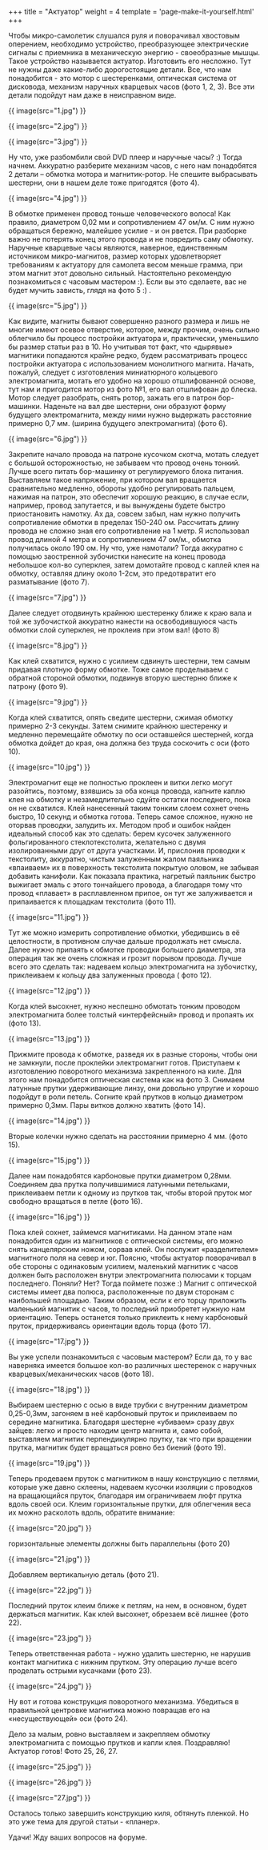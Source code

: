 +++
title = "Актуатор"
weight = 4
template = 'page-make-it-yourself.html'
+++

Чтобы микро-самолетик слушался руля и поворачивал хвостовым оперением, необходимо устройство, преобразующее электрические сигналы с приемника в механическую энергию - своеобразные мышцы. Такое устройство называется актуатор. Изготовить его несложно. Тут не нужны даже какие-либо дорогостоящие детали. Все, что нам понадобится - это мотор с шестеренками, оптическая система от дисковода, механизм наручных кварцевых часов (фото 1, 2, 3). Все эти детали подойдут нам даже в неисправном виде.

{{ image(src="1.jpg") }}

{{ image(src="2.jpg") }}

{{ image(src="3.jpg") }}

Ну что, уже разбомбили свой DVD плеер и наручные часы? :) Тогда начнем. Аккуратно разберите механизм часов, с него нам понадобятся 2 детали – обмотка мотора и магнитик-ротор. Не спешите выбрасывать шестерни, они в нашем деле тоже пригодятся (фото 4).

{{ image(src="4.jpg") }}

В обмотке применен провод тоньше человеческого волоса! Как правило, диаметром 0,02 мм и сопротивлением 47 ом/м. С ним нужно обращаться бережно, малейшее усилие - и он рвется. При разборке важно не потерять конец этого провода и не повредить саму обмотку. Наручные кварцевые часы являются, наверное, единственным источником микро-магнитов, размер которых удовлетворяет требованиям к актуатору для самолета весом меньше грамма, при этом магнит этот довольно сильный. Настоятельно рекомендую познакомиться с часовым мастером :). Если вы это сделаете, вас не будет мучить зависть, глядя на фото 5 :) .

{{ image(src="5.jpg") }}

Как видите, магниты бывают совершенно разного размера и лишь не многие имеют осевое отверстие, которое, между прочим, очень сильно облегчило бы процесс постройки актуатора и, практически, уменьшило бы размер статьи раз в 10. Но учитывая тот факт, что «дырявые» магнитики попадаются крайне редко, будем рассматривать процесс постройки актуатора с использованием монолитного магнита. Начать, пожалуй, следует с изготовления миниатюрного кольцевого электромагнита, мотать его удобно на хорошо отшлифованной основе, тут нам и пригодится мотор из фото №1, его вал отшлифован до блеска. Мотор следует разобрать, снять ротор, зажать его в патрон бор-машинки. Наденьте на вал две шестерни, они образуют форму будущего электромагнита, между ними нужно выдержать расстояние примерно 0,7 мм. (ширина будущего электромагнита) (фото 6).

{{ image(src="6.jpg") }}

Закрепите начало провода на патроне кусочком скотча, мотать следует с большой осторожностью, не забываем что провод очень тонкий. Лучше всего питать бор-машинку от регулируемого блока питания. Выставляем такое напряжение, при котором вал вращается сравнительно медленно, обороты удобно регулировать пальцем, нажимая на патрон, это обеспечит хорошую реакцию, в случае если, например, провод запутается, и вы вынуждены будете быстро приостановить намотку. Ах да, совсем забыл, нам нужно получить сопротивление обмотки в пределах 150-240 ом. Рассчитать длину провода не сложно зная его сопротивление на 1 метр. Я использовал провод длиной 4 метра и сопротивлением 47 ом/м., обмотка получилась около 190 ом. Ну что, уже намотали? Тогда аккуратно с помощью заостренной зубочистки нанесите на конец провода небольшое кол-во суперклея, затем домотайте провод с каплей клея на обмотку, оставляя длину около 1-2см, это предотвратит его разматывание (фото 7).

{{ image(src="7.jpg") }}

Далее следует отодвинуть крайнюю шестеренку ближе к краю вала и той же зубочисткой аккуратно нанести на освободившуюся часть обмотки слой суперклея, не проклеив при этом вал! (фото 8)

{{ image(src="8.jpg") }}

Как клей схватится, нужно с усилием сдвинуть шестерни, тем самым придавая плотную форму обмотке. Тоже самое проделываем с обратной стороной обмотки, подвинув вторую шестерню ближе к патрону (фото 9).

{{ image(src="9.jpg") }}

Когда клей схватится, опять сведите шестерни, сжимая обмотку примерно 2-3 секунды. Затем снимите крайнюю шестеренку и медленно перемещайте обмотку по оси оставшейся шестерней, когда обмотка дойдет до края, она должна без труда соскочить с оси (фото 10).

{{ image(src="10.jpg") }}

Электромагнит еще не полностью проклеен и витки легко могут разойтись, поэтому, взявшись за оба конца провода, капните каплю клея на обмотку и незамедлительно сдуйте остатки последнего, пока он не схватился. Клей нанесенный таким тонким слоем сохнет очень быстро, 10 секунд и обмотка готова. Теперь самое сложное, нужно не оторвав проводки, залудить их. Методом проб и ошибок найден идеальный способ как это сделать: берем кусочек залуженного фольгированного стеклотекстолита, желательно с двумя изолированными друг от друга участками. И, прислонив проводки к текстолиту, аккуратно, чистым залуженным жалом паяльника «впаиваем» их в поверхность текстолита покрытую оловом, не забывая добавить канифоли. Как показала практика, нагретый паяльник быстро выжигает эмаль с этого тончайшего провода, а благодаря тому что провод «плавает» в расплавленном припое, он тут же залуживается и припаивается к площадкам текстолита (фото 11).

{{ image(src="11.jpg") }}

Тут же можно измерить сопротивление обмотки, убедившись в её целостности, в противном случае дальше продолжать нет смысла. Далее нужно припаять к обмотке проводки большего диаметра, эта операция так же очень сложная и грозит порывом провода. Лучше всего это сделать так: надеваем кольцо электромагнита на зубочистку, приклеиваем к кольцу два залуженных провода ( фото 12).

{{ image(src="12.jpg") }}

Когда клей высохнет, нужно неспешно обмотать тонким проводом электромагнита более толстый «интерфейсный» провод и пропаять их (фото 13).

{{ image(src="13.jpg") }}

Прижмите провода к обмотке, разведя их в разные стороны, чтобы они не замкнули, после проклейки электромагнит готов. Приступаем к изготовлению поворотного механизма закрепленного на киле. Для этого нам понадобится оптическая система как на фото 3. Снимаем латунные прутки удерживающие линзу, они довольно упругие и хорошо подойдут в роли петель. Согните край прутков в кольцо диаметром примерно 0,3мм. Пары витков должно хватить (фото 14).

{{ image(src="14.jpg") }}

Вторые колечки нужно сделать на расстоянии примерно 4 мм. (фото 15).

{{ image(src="15.jpg") }}

Далее нам понадобятся карбоновые прутки диаметром 0,28мм. Соединяем два прутка получившимися латунными петельками, приклеиваем петли к одному из прутков так, чтобы второй пруток мог свободно вращаться в петле (фото 16).

{{ image(src="16.jpg") }}

Пока клей сохнет, займемся магнитиками. На данном этапе нам понадобится один из магнитиков с оптической системы, его можно снять канцелярским ножом, сорвав клей. Он послужит «разделителем» магнитного поля на север и юг. Поясню, чтобы актуатор поворачивал в обе стороны с одинаковым усилием, маленький магнитик с часов должен быть расположен внутри электромагнита полюсами к торцам последнего. Поняли? Нет? Тогда поймете позже :) Магнит с оптической системы имеет два полюса, расположенные по двум сторонам с наибольшей площадью. Таким образом, если к его торцу приложить маленький магнитик с часов, то последний приобретет нужную нам ориентацию. Теперь останется только приклеить к нему карбоновый пруток, придерживаясь ориентации вдоль торца (фото 17).

{{ image(src="17.jpg") }}

Вы уже успели познакомиться с часовым мастером? Если да, то у вас наверняка имеется большое кол-во различных шестеренок с наручных кварцевых/механических часов (фото 18).

{{ image(src="18.jpg") }}

Выбираем шестерню с осью в виде трубки с внутренним диаметром 0,25-0,3мм, загоняем в неё карбоновый пруток и приклеиваем по середине магнитика. Благодаря шестерне «убиваем» сразу двух зайцев: легко и просто находим центр магнита и, само собой, выставляем магнитик перпендикулярно прутку, так что при вращении прутка, магнитик будет вращаться ровно без биений (фото 19).

{{ image(src="19.jpg") }}

Теперь продеваем пруток с магнитиком в нашу конструкцию с петлями, которые уже давно склеены, надеваем кусочки изоляции с проводков на вращающийся пруток, благодаря им ограничиваем люфт прутка вдоль своей оси. Клеим горизонтальные прутки, для облегчения веса их можно расколоть вдоль, обратите внимание:

{{ image(src="20.jpg") }}

горизонтальные элементы должны быть параллельны (фото 20)

{{ image(src="21.jpg") }}

Добавляем вертикальную деталь (фото 21).

{{ image(src="22.jpg") }}

Последний пруток клеим ближе к петлям, на нем, в основном, будет держаться магнитик. Как клей высохнет, обрезаем всё лишнее (фото 22).

{{ image(src="23.jpg") }}

Теперь ответственная работа - нужно удалить шестерню, не нарушив контакт магнитика с нижним прутком. Эту операцию лучше всего проделать острыми кусачками (фото 23).

{{ image(src="24.jpg") }}

Ну вот и готова конструкция поворотного механизма. Убедиться в правильной центровке магнитика можно повращав его на «несуществующей» оси (фото 24).

Дело за малым, ровно выставляем и закрепляем обмотку электромагнита с помощью прутков и капли клея. Поздравляю! Актуатор готов! Фото 25, 26, 27.

{{ image(src="25.jpg") }}

{{ image(src="26.jpg") }}

{{ image(src="27.jpg") }}

Осталось только завершить конструкцию киля, обтянуть пленкой. Но это уже тема для другой статьи - «планер».

Удачи! Жду ваших вопросов на форуме.
